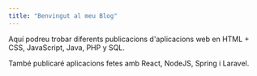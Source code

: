 ```yaml
---
title: "Benvingut al meu Blog"
---
```


Aquí podreu trobar diferents publicacions d'aplicacions web en HTML + CSS, JavaScript, Java, PHP y SQL.

També publicaré aplicacions fetes amb React, NodeJS, Spring i Laravel.
